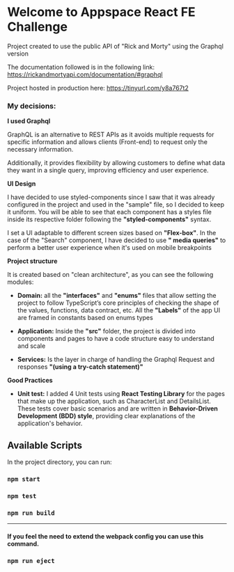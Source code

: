 # Welcome to Appspace React FE Challenge

Project created to use the public API of "Rick and Morty" using the Graphql version

The documentation followed is in the following link:
https://rickandmortyapi.com/documentation/#graphql

Project hosted in production here: https://tinyurl.com/y8a767t2

### My decisions:

**I used Graphql**

GraphQL is an alternative to REST APIs as it avoids multiple requests for specific information and allows clients (Front-end) to request only the necessary information. 

Additionally, it provides flexibility by allowing customers to define what data they want in a single query, improving efficiency and user experience.


**UI Design** 

I have decided to use styled-components since I saw that it was already configured in the project and used in the "sample" file, so I decided to keep it uniform. You will be able to see that each component has a styles file inside its respective folder following the **"styled-components"** syntax.

I set a UI adaptable to different screen sizes based on **"Flex-box"**. In the case of the "Search" component, I have decided to use **" media queries"** to perform a better user experience when it's used on mobile breakpoints

**Project structure**

It is created based on "clean architecture", as you can see the following modules:

* **Domain:** all the **"interfaces"** and **"enums"** files that allow setting the project to follow TypeScript’s core principles of checking the shape of the values, functions, data contract, etc. All the **"Labels"** of the app UI are framed in constants based on enums types


* **Application:** Inside the **"src"** folder, the project is divided into components and pages to have a code structure easy to understand and scale

* **Services:** Is the layer in charge of handling the Graphql Request and responses  **"(using a try-catch statement)"** 

**Good Practices**

* **Unit test:** I added 4 Unit tests using **React Testing Library** for the pages that make up the application, such as CharacterList and DetailsList. These tests cover basic scenarios and are written in **Behavior-Driven Development (BDD) style**, providing clear explanations of the application's behavior.




## Available Scripts

In the project directory, you can run:

### `npm start`

### `npm test`

### `npm run build`

---

#### If you feel the need to extend the webpack config you can use this command.

### `npm run eject`
